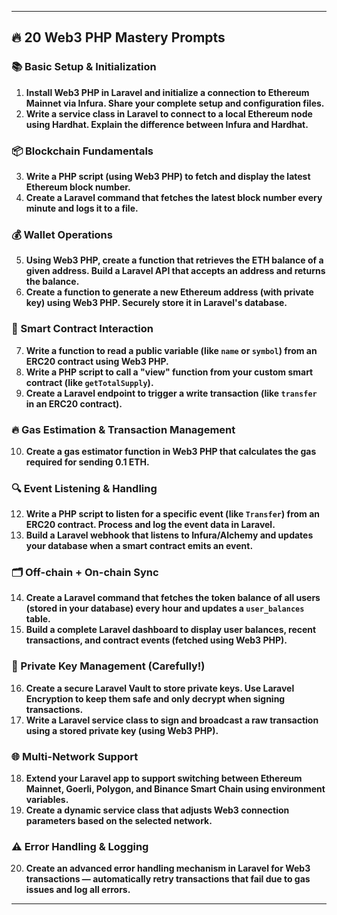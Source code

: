 
---

## 🔥 20 Web3 PHP Mastery Prompts

### 📚 Basic Setup & Initialization
1. **Install Web3 PHP in Laravel and initialize a connection to Ethereum Mainnet via Infura. Share your complete setup and configuration files.**
2. **Write a service class in Laravel to connect to a local Ethereum node using Hardhat. Explain the difference between Infura and Hardhat.**

### 📦 Blockchain Fundamentals
3. **Write a PHP script (using Web3 PHP) to fetch and display the latest Ethereum block number.**
4. **Create a Laravel command that fetches the latest block number every minute and logs it to a file.**

### 💰 Wallet Operations
5. **Using Web3 PHP, create a function that retrieves the ETH balance of a given address. Build a Laravel API that accepts an address and returns the balance.**
6. **Create a function to generate a new Ethereum address (with private key) using Web3 PHP. Securely store it in Laravel's database.**

### 🔗 Smart Contract Interaction
7. **Write a function to read a public variable (like `name` or `symbol`) from an ERC20 contract using Web3 PHP.**
8. **Write a PHP script to call a "view" function from your custom smart contract (like `getTotalSupply`).**
9. **Create a Laravel endpoint to trigger a write transaction (like `transfer` in an ERC20 contract).**

### 🔥 Gas Estimation & Transaction Management
10. **Create a gas estimator function in Web3 PHP that calculates the gas required for sending 0.1 ETH.**



### 🔍 Event Listening & Handling
12. **Write a PHP script to listen for a specific event (like `Transfer`) from an ERC20 contract. Process and log the event data in Laravel.**
13. **Build a Laravel webhook that listens to Infura/Alchemy and updates your database when a smart contract emits an event.**

### 🗂️ Off-chain + On-chain Sync
14. **Create a Laravel command that fetches the token balance of all users (stored in your database) every hour and updates a `user_balances` table.**
15. **Build a complete Laravel dashboard to display user balances, recent transactions, and contract events (fetched using Web3 PHP).**

### 🔑 Private Key Management (Carefully!)
16. **Create a secure Laravel Vault to store private keys. Use Laravel Encryption to keep them safe and only decrypt when signing transactions.**
17. **Write a Laravel service class to sign and broadcast a raw transaction using a stored private key (using Web3 PHP).**

### 🌐 Multi-Network Support
18. **Extend your Laravel app to support switching between Ethereum Mainnet, Goerli, Polygon, and Binance Smart Chain using environment variables.**
19. **Create a dynamic service class that adjusts Web3 connection parameters based on the selected network.**

### ⚠️ Error Handling & Logging
20. **Create an advanced error handling mechanism in Laravel for Web3 transactions — automatically retry transactions that fail due to gas issues and log all errors.**

---
